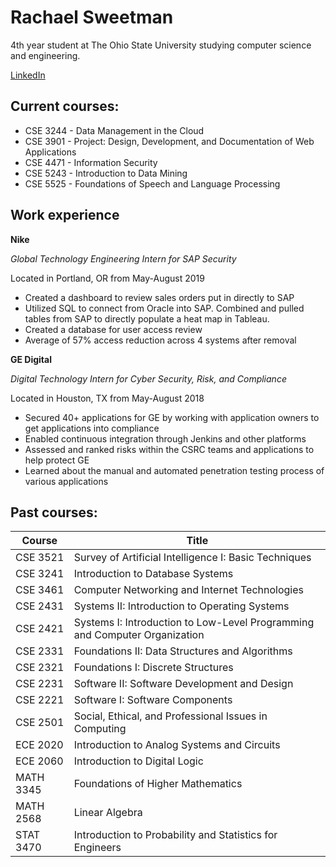 # Rachael Sweetman

4th year student at The Ohio State University studying computer science and engineering.

[LinkedIn](https://www.linkedin.com/in/rachael-sweetman-6903b4147/)

## Current courses:

* CSE 3244 - Data Management in the Cloud
* CSE 3901 - Project: Design, Development, and Documentation of Web Applications
* CSE 4471 - Information Security
* CSE 5243 - Introduction to Data Mining
* CSE 5525 - Foundations of Speech and Language Processing

## Work experience 
**Nike**  

*Global Technology Engineering Intern for SAP Security*

Located in Portland, OR from May-August 2019
- Created a dashboard to review sales orders put in directly to SAP
- Utilized SQL to connect from Oracle into SAP. Combined and pulled tables from SAP to directly populate a heat
map in Tableau.
- Created a database for user access review
- Average of 57% access reduction across 4 systems after removal


**GE Digital** 

*Digital Technology Intern for Cyber Security, Risk, and Compliance*

Located in Houston, TX from May-August 2018
- Secured 40+ applications for GE by working with application owners to get applications into compliance
- Enabled continuous integration through Jenkins and other platforms
- Assessed and ranked risks within the CSRC teams and applications to help protect GE
- Learned about the manual and automated penetration testing process of various applications

## Past courses:

| Course | Title |
| ----------- | ----------- |
| CSE 3521 | Survey of Artificial Intelligence I: Basic Techniques |
| CSE 3241 | Introduction to Database Systems |
| CSE 3461 | Computer Networking and Internet Technologies |
| CSE 2431 | Systems II: Introduction to Operating Systems |
| CSE 2421 | Systems I: Introduction to Low-Level Programming and Computer Organization |
| CSE 2331 | Foundations II: Data Structures and Algorithms |
| CSE 2321 | Foundations I: Discrete Structures |
| CSE 2231 | Software II: Software Development and Design |
| CSE 2221 | Software I: Software Components |
| CSE 2501 | Social, Ethical, and Professional Issues in Computing |
| ECE 2020 | Introduction to Analog Systems and Circuits |
| ECE 2060 | Introduction to Digital Logic |
| MATH 3345 | Foundations of Higher Mathematics |
| MATH 2568 | Linear Algebra |
| STAT 3470 | Introduction to Probability and Statistics for Engineers |
